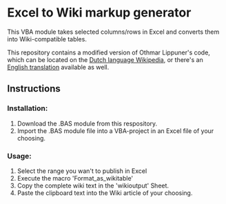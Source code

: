 # Excel to Wiki markup generator

This VBA module takes selected columns/rows in Excel and converts them into Wiki-compatible tables.

This repository contains a modified version of Othmar Lippuner's code, which can be located on the [Dutch language Wikipedia](https://de.wikipedia.org/wiki/Wikipedia:Technik/Text/Basic/EXCEL-Tabellenumwandlung), or there's an [English translation]( https://de.wikipedia.org/wiki/Wikipedia:Technik/Text/Basic/EXCEL-Tabellenumwandlung) available as well.

## Instructions

### Installation:
1. Download the .BAS module from this respository.
2. Import the .BAS module file into a VBA-project in an Excel file of your choosing.

### Usage:
1. Select the range you wan't to publish in Excel
2. Execute the macro 'Format_as_wikitable'
3. Copy the complete wiki text in the 'wikioutput' Sheet.
4. Paste the clipboard text into the Wiki article of your choosing.
